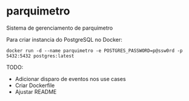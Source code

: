 # parquimetro
Sistema de gerenciamento de parquimetro

Para criar instancia do PostgreSQL no Docker:
```shell script
docker run -d --name parquimetro -e POSTGRES_PASSWORD=p@ssw0rd -p 5432:5432 postgres:latest
```

TODO:
- Adicionar disparo de eventos nos use cases
- Criar Dockerfile
- Ajustar README